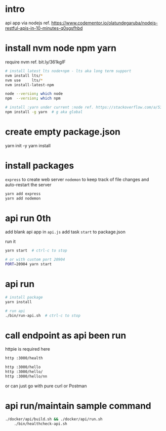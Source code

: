 # intro 
api app via nodejs 
ref. https://www.codementor.io/olatundegaruba/nodejs-restful-apis-in-10-minutes-q0sgsfhbd


# install nvm node npm yarn
require nvm ref. bit.ly/361kgIF

```bash
# install latest lts node+npm - lts aka long term support
nvm install lts/*
nvm use     lts/*
nvm install-latest-npm

node --version; which node
npm  --version; which npm

# install :yarn under current :node ref. https://stackoverflow.com/a/53094675/248616 
npm install -g yarn  # g aka global
```

# create empty package.json
yarn init -y
yarn install

# install packages
`express` to create web server 
`nodemon` to keep track of file changes and auto-restart the server
 
```bash
yarn add express
yarn add nodemon
```

# api run 0th
add blank api app in `api.js`
add task `start` to package.json

run it
```bash
yarn start  # ctrl-c to stop

# or with custom port 20904
PORT=20904 yarn start
```


# api run
```bash
# install package
yarn install

# run api
./bin/run-api.sh  # ctrl-c to stop
```


# call endpoint as api been run
httpie is required here
```bash
http :3000/health

http :3000/hello
http :3000/hello/
http :3000/hello/nn
```

or can just go with pure curl or Postman 

# api run/maintain sample command
```bash
./docker/api/build.sh && ./docker/api/run.sh
    ./bin/healthcheck-api.sh
